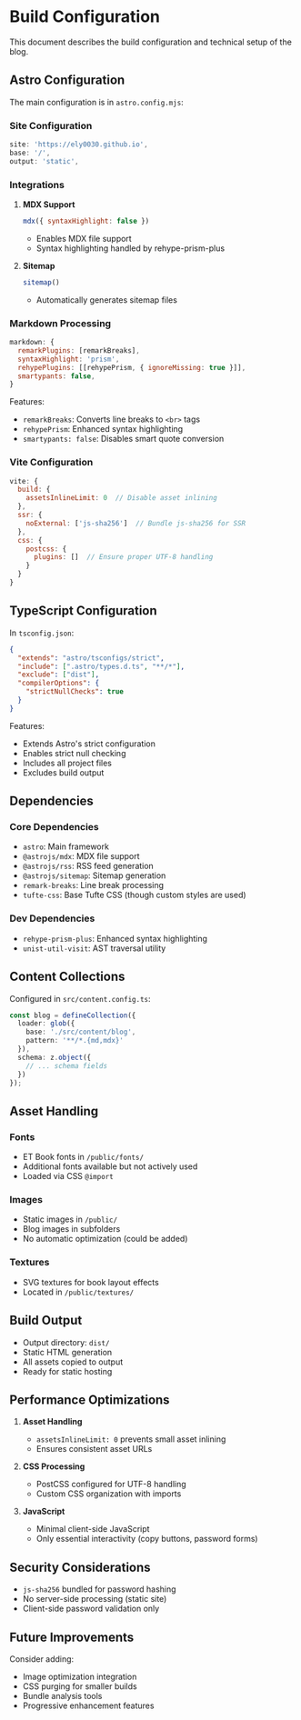 # Build Configuration

This document describes the build configuration and technical setup of the blog.

## Astro Configuration

The main configuration is in `astro.config.mjs`:

### Site Configuration

```javascript
site: 'https://ely0030.github.io',
base: '/',
output: 'static',
```

### Integrations

1. **MDX Support**
   ```javascript
   mdx({ syntaxHighlight: false })
   ```
   - Enables MDX file support
   - Syntax highlighting handled by rehype-prism-plus

2. **Sitemap**
   ```javascript
   sitemap()
   ```
   - Automatically generates sitemap files

### Markdown Processing

```javascript
markdown: {
  remarkPlugins: [remarkBreaks],
  syntaxHighlight: 'prism',
  rehypePlugins: [[rehypePrism, { ignoreMissing: true }]],
  smartypants: false,
}
```

Features:
- `remarkBreaks`: Converts line breaks to `<br>` tags
- `rehypePrism`: Enhanced syntax highlighting
- `smartypants: false`: Disables smart quote conversion

### Vite Configuration

```javascript
vite: {
  build: {
    assetsInlineLimit: 0  // Disable asset inlining
  },
  ssr: {
    noExternal: ['js-sha256']  // Bundle js-sha256 for SSR
  },
  css: {
    postcss: {
      plugins: []  // Ensure proper UTF-8 handling
    }
  }
}
```

## TypeScript Configuration

In `tsconfig.json`:

```json
{
  "extends": "astro/tsconfigs/strict",
  "include": [".astro/types.d.ts", "**/*"],
  "exclude": ["dist"],
  "compilerOptions": {
    "strictNullChecks": true
  }
}
```

Features:
- Extends Astro's strict configuration
- Enables strict null checking
- Includes all project files
- Excludes build output

## Dependencies

### Core Dependencies

- `astro`: Main framework
- `@astrojs/mdx`: MDX file support
- `@astrojs/rss`: RSS feed generation
- `@astrojs/sitemap`: Sitemap generation
- `remark-breaks`: Line break processing
- `tufte-css`: Base Tufte CSS (though custom styles are used)

### Dev Dependencies

- `rehype-prism-plus`: Enhanced syntax highlighting
- `unist-util-visit`: AST traversal utility

## Content Collections

Configured in `src/content.config.ts`:

```typescript
const blog = defineCollection({
  loader: glob({ 
    base: './src/content/blog', 
    pattern: '**/*.{md,mdx}' 
  }),
  schema: z.object({
    // ... schema fields
  })
});
```

## Asset Handling

### Fonts

- ET Book fonts in `/public/fonts/`
- Additional fonts available but not actively used
- Loaded via CSS `@import`

### Images

- Static images in `/public/`
- Blog images in subfolders
- No automatic optimization (could be added)

### Textures

- SVG textures for book layout effects
- Located in `/public/textures/`

## Build Output

- Output directory: `dist/`
- Static HTML generation
- All assets copied to output
- Ready for static hosting

## Performance Optimizations

1. **Asset Handling**
   - `assetsInlineLimit: 0` prevents small asset inlining
   - Ensures consistent asset URLs

2. **CSS Processing**
   - PostCSS configured for UTF-8 handling
   - Custom CSS organization with imports

3. **JavaScript**
   - Minimal client-side JavaScript
   - Only essential interactivity (copy buttons, password forms)

## Security Considerations

- `js-sha256` bundled for password hashing
- No server-side processing (static site)
- Client-side password validation only

## Future Improvements

Consider adding:
- Image optimization integration
- CSS purging for smaller builds
- Bundle analysis tools
- Progressive enhancement features